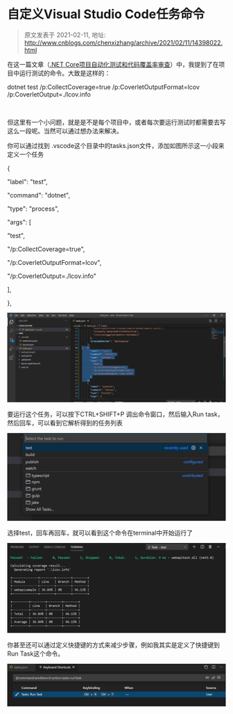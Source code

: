 # 自定义Visual Studio Code任务命令 
> 原文发表于 2021-02-11, 地址: http://www.cnblogs.com/chenxizhang/archive/2021/02/11/14398022.html 


在这一篇文章（[.NET Core项目自动化测试和代码覆盖率审查](https://www.cnblogs.com/chenxizhang/p/14397983.html)）中，我提到了在项目中运行测试的命令。大致是这样的：


dotnet test /p:CollectCoverage=true /p:CoverletOutputFormat=lcov /p:CoverletOutput=./lcov.info



 

但这里有一个小问题，就是是不是每个项目中，或者每次要运行测试时都需要去写这么一段呢。当然可以通过想办法来解决。


你可以通过找到 .vscode这个目录中的tasks.json文件，添加如图所示这一小段来定义一个任务


 {


 "label": "test",


 "command": "dotnet",


 "type": "process",


 "args": [


 "test",


 "/p:CollectCoverage=true",


 "/p:CoverletOutputFormat=lcov",


 "/p:CoverletOutput=./lcov.info"


 ],


 },


![](./images/14398022-9072-20210211185500398-1541022841.png)


要运行这个任务，可以按下CTRL+SHIFT+P 调出命令窗口，然后输入Run task，然后回车，可以看到它解析得到的任务列表


![](./images/14398022-9072-20210211185500901-481006218.png)


选择test，回车再回车，就可以看到这个命令在terminal中开始运行了


![](./images/14398022-9072-20210211185501250-81960635.png)


你甚至还可以通过定义快捷键的方式来减少步骤，例如我其实是定义了快捷键到Run Task这个命令。


![](./images/14398022-9072-20210211185501489-1351230656.png)



 


 


 

